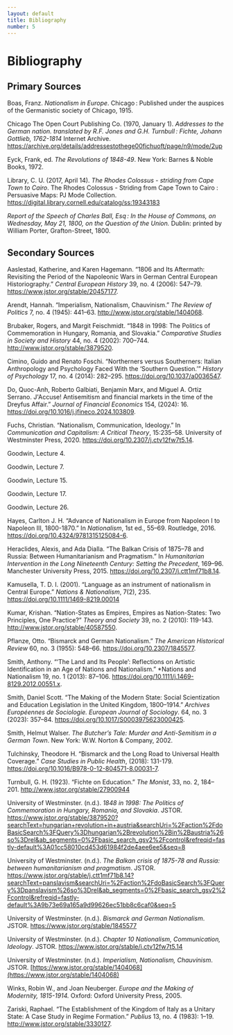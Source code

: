 ```yaml
---
layout: default
title: Bibliography
number: 5
---
```


# Bibliography

## Primary Sources

Boas, Franz. *Nationalism in Europe*. Chicago : Published under the auspices of the Germanistic society of Chicago, 1915.

Chicago The Open Court Publishing Co. (1970, January 1). *Addresses to the German nation. translated by R.F. Jones and G.H. Turnbull : Fichte, Johann Gottlieb, 1762-1814* Internet Archive. https://archive.org/details/addressestothege00fichuoft/page/n9/mode/2up

Eyck, Frank, ed. *The Revolutions of 1848-49*. New York: Barnes & Noble Books, 1972.

Library, C. U. (2017, April 14). *The Rhodes Colossus - striding from Cape Town to Cairo*. The Rhodes Colossus - Striding from Cape Town to Cairo : Persuasive Maps: PJ Mode Collection. https://digital.library.cornell.edu/catalog/ss:19343183

*Report of the Speech of Charles Ball, Esq : In the House of Commons, on Wednesday, May 21, 1800, on the Question of the Union.* Dublin: printed by William Porter, Grafton-Street, 1800.


## Secondary Sources

Aaslestad, Katherine, and Karen Hagemann. “1806 and Its Aftermath: Revisiting the Period of the Napoleonic Wars in German Central European Historiography.” *Central European History* 39, no. 4 (2006): 547–79. https://www.jstor.org/stable/20457177. 

Arendt, Hannah. “Imperialism, Nationalism, Chauvinism.” *The Review of Politics* 7, no. 4 
(1945): 441–63. http://www.jstor.org/stable/1404068.

Brubaker, Rogers, and Margit Feischmidt. “1848 in 1998: The Politics of Commemoration in 
Hungary, Romania, and Slovakia.” *Comparative Studies in Society and History* 44, no. 4 (2002): 700–744. http://www.jstor.org/stable/3879520.

Cimino, Guido and Renato Foschi. “Northerners versus Southerners: Italian Anthropology and Psychology Faced With the ‘Southern Question.’” *History of Psychology* 17, no. 4 (2014): 282–295. https://doi.org/10.1037/a0036547.

Do, Quoc-Anh, Roberto Galbiati, Benjamin Marx, and Miguel A. Ortiz Serrano. J'Accuse! Antisemitism and financial markets in the time of the Dreyfus Affair.” *Journal of Financial Economics* 154, (2024): 16. https://doi.org/10.1016/j.jfineco.2024.103809.

Fuchs, Christian. “Nationalism, Communication, Ideology.” In *Communication and Capitalism: 
A Critical Theory*, 15:235–58. University of Westminster Press, 2020. https://doi.org/10.2307/j.ctv12fw7t5.14.

Goodwin, Lecture 4.

Goodwin, Lecture 7.

Goodwin, Lecture 15.

Goodwin, Lecture 17.

Goodwin, Lecture 26.

Hayes, Carlton J. H. “Advance of Nationalism in Europe from Napoleon I to Napoleon III, 1800-1870.” In *Nationalism*, 1st ed., 55–69. Routledge, 2016. https://doi.org/10.4324/9781315125084-6. 

Heraclides, Alexis, and Ada Dialla. “The Balkan Crisis of 1875–78 and Russia: Between 
Humanitarianism and Pragmatism.” In *Humanitarian Intervention in the Long Nineteenth Century: Setting the Precedent*, 169–96. Manchester University Press, 2015. https://doi.org/10.2307/j.ctt1mf71b8.14.

Kamusella, T. D. I. (2001). “Language as an instrument of nationalism in Central Europe.” *Nations & Nationalism*, 7(2), 235. https://doi.org/10.1111/1469-8219.00014

Kumar, Krishan. “Nation-States as Empires, Empires as Nation-States: Two Principles, One Practice?” *Theory and Society* 39, no. 2 (2010): 119-143. http://www.jstor.org/stable/40587550. 

Pflanze, Otto. “Bismarck and German Nationalism.” *The American Historical Review* 60, no. 3 (1955): 548–66. https://doi.org/10.2307/1845577.

Smith, Anthony. “‘The Land and Its People’: Reflections on Artistic Identification in an Age of Nations and Nationalism.” *Nations and Nationalism 19, no. 1 (2013): 87–106. https://doi.org/10.1111/j.1469-8129.2012.00551.x. 

Smith, Daniel Scott. “The Making of the Modern State: Social Scientization and Education Legislation in the United Kingdom, 1800–1914.” *Archives Européennes de Sociologie. European Journal of Sociology*. 64, no. 3 (2023): 357–84. https://doi.org/10.1017/S0003975623000425.

Smith, Helmut Walser. *The Butcher’s Tale: Murder and Anti-Semitism in a German Town*. New York: W.W. Norton & Company, 2002. 

Tulchinsky, Theodore H. “Bismarck and the Long Road to Universal Health Coverage.” *Case Studies in Public Health*, (2018): 131-179. https://doi.org/10.1016/B978-0-12-804571-8.00031-7.

Turnbull, G. H. (1923). “Fichte on Education.” *The Monist*, 33, no. 2, 184–201. http://www.jstor.org/stable/27900944

University of Westminster. (n.d.). *1848 in 1998: The Politics of Commemoration in Hungary, Romania, and Slovakia*. JSTOR. https://www.jstor.org/stable/3879520?searchText=hungarian+revolution+in+austria&searchUri=%2Faction%2FdoBasicSearch%3FQuery%3Dhungarian%2Brevolution%2Bin%2Baustria%26so%3Drel&ab_segments=0%2Fbasic_search_gsv2%2Fcontrol&refreqid=fastly-default%3A01cc58010cd453d61984f2de4aee6ee5&seq=8

University of Westminster. (n.d.). *The Balkan crisis of 1875-78 and Russia: between humanitarianism and pragmatism*. JSTOR. https://www.jstor.org/stable/j.ctt1mf71b8.14?searchText=panslavism&searchUri=%2Faction%2FdoBasicSearch%3FQuery%3Dpanslavism%26so%3Drel&ab_segments=0%2Fbasic_search_gsv2%2Fcontrol&refreqid=fastly-default%3A9b73e69a165a9d99626ec51bb8c6caf0&seq=5

University of Westminster. (n.d.). *Bismarck and German Nationalism*. JSTOR. https://www.jstor.org/stable/1845577

University of Westminster. (n.d.). *Chapter 10 Nationalism, Communication, Ideology*. JSTOR. https://www.jstor.org/stable/j.ctv12fw7t5.14

University of Westminster. (n.d.). *Imperialism, Nationalism, Chauvinism*. JSTOR. [https://www.jstor.org/stable/1404068](https://www.jstor.org/stable/1404068)

Winks, Robin W., and Joan Neuberger. *Europe and the Making of Modernity, 1815-1914.* Oxford: Oxford University Press, 2005.

Zariski, Raphael. “The Establishment of the Kingdom of Italy as a Unitary State: A Case Study 
in Regime Formation.” *Publius* 13, no. 4 (1983): 1–19. http://www.jstor.org/stable/3330127.
